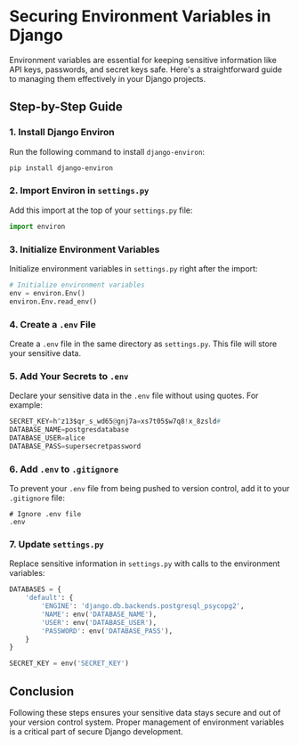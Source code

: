 # Securing Environment Variables in Django

Environment variables are essential for keeping sensitive information like API keys, passwords, and secret keys safe. Here's a straightforward guide to managing them effectively in your Django projects.

## Step-by-Step Guide

### 1. Install Django Environ
Run the following command to install `django-environ`:
```bash
pip install django-environ
```

### 2. Import Environ in `settings.py`
Add this import at the top of your `settings.py` file:
```python
import environ
```

### 3. Initialize Environment Variables
Initialize environment variables in `settings.py` right after the import:
```python
# Initialize environment variables
env = environ.Env()
environ.Env.read_env()
```

### 4. Create a `.env` File
Create a `.env` file in the same directory as `settings.py`. This file will store your sensitive data.

### 5. Add Your Secrets to `.env`
Declare your sensitive data in the `.env` file without using quotes. For example:
```python
SECRET_KEY=h^z13$qr_s_wd65@gnj7a=xs7t05$w7q8!x_8zsld#
DATABASE_NAME=postgresdatabase
DATABASE_USER=alice
DATABASE_PASS=supersecretpassword
```

### 6. Add `.env` to `.gitignore`
To prevent your `.env` file from being pushed to version control, add it to your `.gitignore` file:

```git
# Ignore .env file
.env
```

### 7. Update `settings.py`
Replace sensitive information in `settings.py` with calls to the environment variables:
```python
DATABASES = {
    'default': {
        'ENGINE': 'django.db.backends.postgresql_psycopg2',
        'NAME': env('DATABASE_NAME'),
        'USER': env('DATABASE_USER'),
        'PASSWORD': env('DATABASE_PASS'),
    }
}

SECRET_KEY = env('SECRET_KEY')
```

## Conclusion
Following these steps ensures your sensitive data stays secure and out of your version control system. Proper management of environment variables is a critical part of secure Django development.
